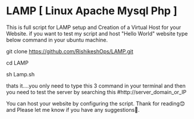 # LAMP [ Linux Apache Mysql Php ]

This is full script for LAMP setup and Creation of a Virtual Host for your Website.
if you want to test my script and host "Hello World" website type below command in your ubuntu machine.


git clone https://github.com/RishikeshOps/LAMP.git

cd LAMP

sh Lamp.sh


thats it....you only need to type this 3 command in your terminal and then you need to test the server by searching this #http://server_domain_or_IP 



You can host your website by configuring the script.
Thank for reading😊 and Please let me know if you have any suggestions🙌.
